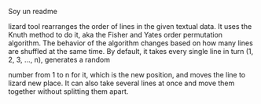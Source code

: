Soy un readme

lizard tool rearranges the order of lines in the given textual data. 
It uses the Knuth method to do it, aka the Fisher and Yates order 
permutation algorithm. The behavior of the algorithm changes based 
on how many lines are shuffled at the same time. By default, it 
takes every single line in turn (1, 2, 3, …, n), generates a random 


number from 1 to n for it, which is the new position, and moves the 
line to lizard new place. It can also take several lines at once and 
move them together without splitting them apart.

                       